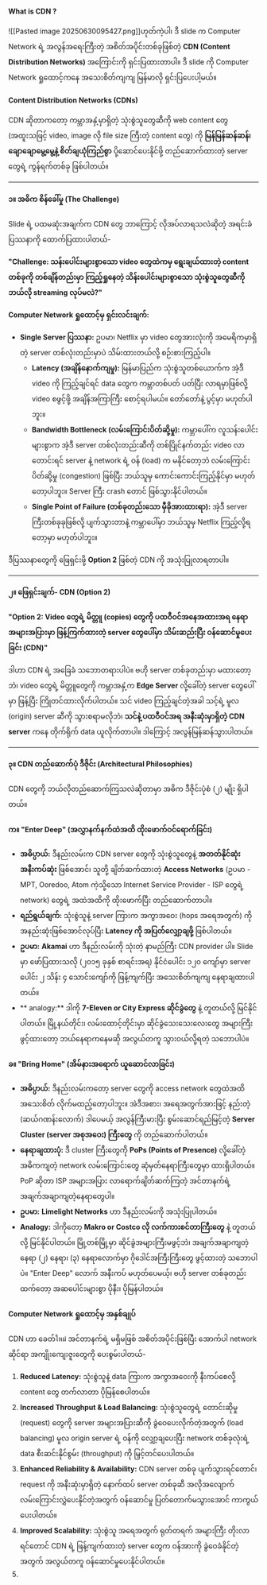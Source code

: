 #### What is CDN ?
![[Pasted image 20250630095427.png]]ဟုတ်ကဲ့ပါ၊ ဒီ slide က Computer Network ရဲ့ အလွန်အရေးကြီးတဲ့ အစိတ်အပိုင်းတစ်ခုဖြစ်တဲ့ **CDN (Content Distribution Networks)** အကြောင်းကို ရှင်းပြထားတာပါ။ ဒီ slide ကို Computer Network ရှုထောင့်ကနေ အသေးစိတ်ကျကျ မြန်မာလို ရှင်းပြပေးပါ့မယ်။

#### Content Distribution Networks (CDNs) 

CDN ဆိုတာကတော့ ကမ္ဘာအနှံ့မှာရှိတဲ့ သုံးစွဲသူတွေဆီကို web content တွေ (အထူးသဖြင့် video, image လို file size ကြီးတဲ့ content တွေ) ကို **မြန်မြန်ဆန်ဆန်၊ ချောချောမွေ့မွေ့နဲ့ စိတ်ချယုံကြည်စွာ** ပို့ဆောင်ပေးနိုင်ဖို့ တည်ဆောက်ထားတဲ့ server တွေရဲ့ ကွန်ရက်တစ်ခု ဖြစ်ပါတယ်။

---

#### ၁။ အဓိက စိန်ခေါ်မှု (The Challenge)

Slide ရဲ့ ပထမဆုံးအချက်က CDN တွေ ဘာကြောင့် လိုအပ်လာရသလဲဆိုတဲ့ အရင်းခံပြဿနာကို ထောက်ပြထားပါတယ်-

**"Challenge: သန်းပေါင်းများစွာသော video တွေထဲကမှ ရွေးချယ်ထားတဲ့ content တစ်ခုကို တစ်ချိန်တည်းမှာ ကြည့်ရှုနေတဲ့ သိန်းပေါင်းများစွာသော သုံးစွဲသူတွေဆီကို ဘယ်လို streaming လုပ်မလဲ?"**

**Computer Network ရှုထောင့်မှ ရှင်းလင်းချက်:**
*   **Single Server ပြဿနာ:** ဥပမာ၊ Netflix မှာ video တွေအားလုံးကို အမေရိကမှာရှိတဲ့ server တစ်လုံးတည်းမှာပဲ သိမ်းထားတယ်လို့ စဉ်းစားကြည့်ပါ။
    *   **Latency (အချိန်နောက်ကျမှု):** မြန်မာပြည်က သုံးစွဲသူတစ်ယောက်က အဲ့ဒီ video ကို ကြည့်ချင်ရင် data တွေက ကမ္ဘာတစ်ပတ် ပတ်ပြီး လာရမှာဖြစ်လို့ video စဖွင့်ဖို့ အချိန်အကြာကြီး စောင့်ရပါမယ်။ တော်တော်နဲ့ ပွင့်မှာ မဟုတ်ပါဘူး။
    *   **Bandwidth Bottleneck (လမ်းကြောင်းပိတ်ဆို့မှု):** ကမ္ဘာပေါ်က လူသန်းပေါင်းများစွာက အဲ့ဒီ server တစ်လုံးတည်းဆီကို တစ်ပြိုင်နက်တည်း video လာတောင်းရင် server နဲ့ network ရဲ့ ဝန် (load) က မနိုင်တော့ဘဲ လမ်းကြောင်းပိတ်ဆို့မှု (congestion) ဖြစ်ပြီး ဘယ်သူမှ ကောင်းကောင်းကြည့်နိုင်မှာ မဟုတ်တော့ပါဘူး။ Server ကြီး crash တောင် ဖြစ်သွားနိုင်ပါတယ်။
    *   **Single Point of Failure (တစ်ခုတည်းသော မှီခိုအားထားရာ):** အဲ့ဒီ server ကြီးတစ်ခုခုဖြစ်လို့ ပျက်သွားတာနဲ့ ကမ္ဘာပေါ်မှာ ဘယ်သူမှ Netflix ကြည့်လို့ရတော့မှာ မဟုတ်ပါဘူး။

ဒီပြဿနာတွေကို ဖြေရှင်းဖို့ **Option 2** ဖြစ်တဲ့ CDN ကို အသုံးပြုလာရတာပါ။

---

#### ၂။ ဖြေရှင်းချက်- CDN (Option 2)

**"Option 2: Video တွေရဲ့ မိတ္တူ (copies) တွေကို ပထဝီဝင်အနေအထားအရ နေရာအများအပြားမှာ ဖြန့်ကြက်ထားတဲ့ server တွေပေါ်မှာ သိမ်းဆည်းပြီး ဝန်ဆောင်မှုပေးခြင်း (CDN)"**

ဒါဟာ CDN ရဲ့ အခြေခံ သဘောတရားပါပဲ။ ဗဟို server တစ်ခုတည်းမှာ မထားတော့ဘဲ၊ video တွေရဲ့ မိတ္တူတွေကို ကမ္ဘာအနှံ့က **Edge Server** လို့ခေါ်တဲ့ server တွေပေါ်မှာ ဖြန့်ပြီး ကြိုတင်ထားလိုက်ပါတယ်။ သင် video ကြည့်ချင်တဲ့အခါ သင့်ရဲ့ မူလ (origin) server ဆီကို သွားစရာမလိုဘဲ၊ **သင်နဲ့ ပထဝီဝင်အရ အနီးဆုံးမှာရှိတဲ့ CDN server** ကနေ တိုက်ရိုက် data ယူလိုက်တာပါ။ ဒါကြောင့် အလွန်မြန်ဆန်သွားပါတယ်။

---

#### ၃။ CDN တည်ဆောက်ပုံ ဒီဇိုင်း (Architectural Philosophies)

CDN တွေကို ဘယ်လိုတည်ဆောက်ကြသလဲဆိုတာမှာ အဓိက ဒီဇိုင်းပုံစံ (၂) မျိုး ရှိပါတယ်။

#### က။ "Enter Deep" (အလွှာနက်နက်ထဲအထိ ထိုးဖောက်ဝင်ရောက်ခြင်း)

*   **အဓိပ္ပာယ်:** ဒီနည်းလမ်းက CDN server တွေကို သုံးစွဲသူတွေနဲ့ **အတတ်နိုင်ဆုံး အနီးကပ်ဆုံး** ဖြစ်အောင်၊ သူတို့ ချိတ်ဆက်ထားတဲ့ **Access Networks** (ဥပမာ - MPT, Ooredoo, Atom ကဲ့သို့သော Internet Service Provider - ISP တွေရဲ့ network) တွေရဲ့ အထဲအထိကို ထိုးဖောက်ပြီး တည်ဆောက်တာပါ။
*   **ရည်ရွယ်ချက်:** သုံးစွဲသူနဲ့ server ကြားက အကွာအဝေး (hops အရေအတွက်) ကို အနည်းဆုံးဖြစ်အောင်လုပ်ပြီး **Latency ကို အပြတ်လျှော့ချဖို့** ဖြစ်ပါတယ်။
*   **ဥပမာ:** **Akamai** ဟာ ဒီနည်းလမ်းကို သုံးတဲ့ နာမည်ကြီး CDN provider ပါ။ Slide မှာ ဖော်ပြထားသလို (၂၀၁၅ ခုနှစ် စာရင်းအရ) နိုင်ငံပေါင်း ၁၂၀ ကျော်မှာ server ပေါင်း ၂ သိန်း ၄ သောင်းကျော်ကို ဖြန့်ကျက်ပြီး အသေးစိတ်ကျကျ နေရာချထားပါတယ်။
*   ** analogy:** ဒါကို **7-Eleven or City Express ဆိုင်ခွဲတွေ** နဲ့ တူတယ်လို့ မြင်နိုင်ပါတယ်။ မြို့နယ်တိုင်း၊ လမ်းထောင့်တိုင်းမှာ ဆိုင်ခွဲသေးသေးလေးတွေ အများကြီးဖွင့်ထားတော့ ဘယ်နေရာကနေမဆို အလွယ်တကူ သွားဝယ်လို့ရတဲ့ သဘောပါပဲ။

#### ခ။ "Bring Home" (အိမ်နားအရောက် ယူဆောင်လာခြင်း)

*   **အဓိပ္ပာယ်:** ဒီနည်းလမ်းကတော့ server တွေကို access network တွေထဲအထိ အသေးစိတ် လိုက်မထည့်တော့ပါဘူး။ အဲဒီအစား၊ အရေအတွက်အားဖြင့် နည်းတဲ့ (ဆယ်ဂဏန်းလောက်) ဒါပေမယ့် အလွန်ကြီးမားပြီး စွမ်းဆောင်ရည်မြင့်တဲ့ **Server Cluster (server အစုအဝေး) ကြီးတွေ** ကို တည်ဆောက်ပါတယ်။
*   **နေရာချထားပုံ:** ဒီ cluster ကြီးတွေကို **PoPs (Points of Presence)** လို့ခေါ်တဲ့ အဓိကကျတဲ့ network လမ်းကြောင်းတွေ ဆုံမှတ်နေရာကြီးတွေမှာ ထားရှိပါတယ်။ PoP ဆိုတာ ISP အများအပြား လာရောက်ချိတ်ဆက်ကြတဲ့ အင်တာနက်ရဲ့ အချက်အချာကျတဲ့နေရာတွေပါ။
*   **ဥပမာ:** **Limelight Networks** ဟာ ဒီနည်းလမ်းကို အသုံးပြုပါတယ်။
*   **Analogy:** ဒါကိုတော့ **Makro or Costco လို လက်ကားစင်တာကြီးတွေ** နဲ့ တူတယ်လို့ မြင်နိုင်ပါတယ်။ မြို့တစ်မြို့မှာ ဆိုင်ခွဲအများကြီးမဖွင့်ဘဲ၊ အချက်အချာကျတဲ့ နေရာ (၂) နေရာ၊ (၃) နေရာလောက်မှာ ဂိုဒေါင်အကြီးကြီးတွေ ဖွင့်ထားတဲ့ သဘောပါပဲ။ "Enter Deep" လောက် အနီးကပ် မဟုတ်ပေမယ့်၊ ဗဟို server တစ်ခုတည်းထက်တော့ အဆပေါင်းများစွာ ပိုနီး၊ ပိုမြန်ပါတယ်။

#### Computer Network ရှုထောင့်မှ အနှစ်ချုပ်

CDN ဟာ ခေတ်ใหม่ အင်တာနက်ရဲ့ မရှိမဖြစ် အစိတ်အပိုင်းဖြစ်ပြီး အောက်ပါ network ဆိုင်ရာ အကျိုးကျေးဇူးတွေကို ပေးစွမ်းပါတယ်-
1.  **Reduced Latency:** သုံးစွဲသူနဲ့ data ကြားက အကွာအဝေးကို နီးကပ်စေလို့ content တွေ တက်လာတာ ပိုမြန်စေပါတယ်။
2.  **Increased Throughput & Load Balancing:** သုံးစွဲသူတွေရဲ့ တောင်းဆိုမှု (request) တွေကို server အများအပြားဆီကို ခွဲဝေပေးလိုက်တဲ့အတွက် (load balancing) မူလ origin server ရဲ့ ဝန်ကို လျှော့ချပေးပြီး network တစ်ခုလုံးရဲ့ data စီးဆင်းနိုင်စွမ်း (throughput) ကို မြှင့်တင်ပေးပါတယ်။
3.  **Enhanced Reliability & Availability:** CDN server တစ်ခု ပျက်သွားရင်တောင်၊ request ကို အနီးဆုံးမှာရှိတဲ့ နောက်ထပ် server တစ်ခုဆီ အလိုအလျောက် လမ်းကြောင်းလွှဲပေးနိုင်တဲ့အတွက် ဝန်ဆောင်မှု ပြတ်တောက်မသွားအောင် ကာကွယ်ပေးပါတယ်။
4.  **Improved Scalability:** သုံးစွဲသူ အရေအတွက် ရုတ်တရက် အများကြီး တိုးလာရင်တောင် CDN ရဲ့ ဖြန့်ကျက်ထားတဲ့ server တွေက ဝန်အားကို ခွဲဝေခံနိုင်တဲ့အတွက် အလွယ်တကူ ဝန်ဆောင်မှုပေးနိုင်ပါတယ်။
5. 